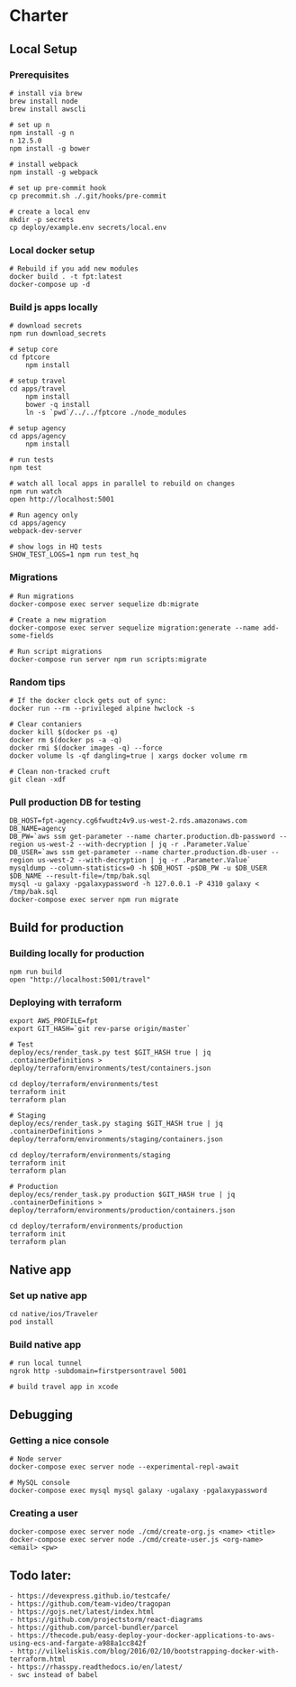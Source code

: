 # Charter

## Local Setup

### Prerequisites

    # install via brew
    brew install node
    brew install awscli

    # set up n
    npm install -g n
    n 12.5.0
    npm install -g bower

    # install webpack
    npm install -g webpack

    # set up pre-commit hook
    cp precommit.sh ./.git/hooks/pre-commit

    # create a local env
    mkdir -p secrets
    cp deploy/example.env secrets/local.env

### Local docker setup

    # Rebuild if you add new modules
    docker build . -t fpt:latest
    docker-compose up -d

### Build js apps locally

    # download secrets
    npm run download_secrets

    # setup core
    cd fptcore
        npm install

    # setup travel
    cd apps/travel
        npm install
        bower -q install
        ln -s `pwd`/../../fptcore ./node_modules

    # setup agency
    cd apps/agency
        npm install

    # run tests
    npm test

    # watch all local apps in parallel to rebuild on changes
    npm run watch
    open http://localhost:5001

    # Run agency only
    cd apps/agency
    webpack-dev-server

    # show logs in HQ tests
    SHOW_TEST_LOGS=1 npm run test_hq

### Migrations

    # Run migrations
    docker-compose exec server sequelize db:migrate

    # Create a new migration
    docker-compose exec server sequelize migration:generate --name add-some-fields

    # Run script migrations
    docker-compose run server npm run scripts:migrate

### Random tips

    # If the docker clock gets out of sync:
    docker run --rm --privileged alpine hwclock -s

    # Clear contaniers
    docker kill $(docker ps -q)
    docker rm $(docker ps -a -q)
    docker rmi $(docker images -q) --force
    docker volume ls -qf dangling=true | xargs docker volume rm

    # Clean non-tracked cruft
    git clean -xdf

### Pull production DB for testing

    DB_HOST=fpt-agency.cg6fwudtz4v9.us-west-2.rds.amazonaws.com
    DB_NAME=agency
    DB_PW=`aws ssm get-parameter --name charter.production.db-password --region us-west-2 --with-decryption | jq -r .Parameter.Value`
    DB_USER=`aws ssm get-parameter --name charter.production.db-user --region us-west-2 --with-decryption | jq -r .Parameter.Value`
    mysqldump --column-statistics=0 -h $DB_HOST -p$DB_PW -u $DB_USER $DB_NAME --result-file=/tmp/bak.sql
    mysql -u galaxy -pgalaxypassword -h 127.0.0.1 -P 4310 galaxy < /tmp/bak.sql
    docker-compose exec server npm run migrate

## Build for production

### Building locally for production

    npm run build
    open "http://localhost:5001/travel"

### Deploying with terraform

    export AWS_PROFILE=fpt
    export GIT_HASH=`git rev-parse origin/master`

    # Test
    deploy/ecs/render_task.py test $GIT_HASH true | jq .containerDefinitions > deploy/terraform/environments/test/containers.json

    cd deploy/terraform/environments/test
    terraform init
    terraform plan

    # Staging
    deploy/ecs/render_task.py staging $GIT_HASH true | jq .containerDefinitions > deploy/terraform/environments/staging/containers.json

    cd deploy/terraform/environments/staging
    terraform init
    terraform plan

    # Production
    deploy/ecs/render_task.py production $GIT_HASH true | jq .containerDefinitions > deploy/terraform/environments/production/containers.json

    cd deploy/terraform/environments/production
    terraform init
    terraform plan

## Native app

### Set up native app

    cd native/ios/Traveler
    pod install

### Build native app

    # run local tunnel
    ngrok http -subdomain=firstpersontravel 5001

    # build travel app in xcode

## Debugging

### Getting a nice console

    # Node server
    docker-compose exec server node --experimental-repl-await

    # MySQL console
    docker-compose exec mysql mysql galaxy -ugalaxy -pgalaxypassword

### Creating a user

    docker-compose exec server node ./cmd/create-org.js <name> <title>
    docker-compose exec server node ./cmd/create-user.js <org-name> <email> <pw>

## Todo later:
    
    - https://devexpress.github.io/testcafe/
    - https://github.com/team-video/tragopan
    - https://gojs.net/latest/index.html
    - https://github.com/projectstorm/react-diagrams
    - https://github.com/parcel-bundler/parcel
    - https://thecode.pub/easy-deploy-your-docker-applications-to-aws-using-ecs-and-fargate-a988a1cc842f
    - http://vilkeliskis.com/blog/2016/02/10/bootstrapping-docker-with-terraform.html
    - https://rhasspy.readthedocs.io/en/latest/
    - swc instead of babel
